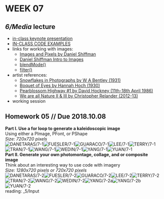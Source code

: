 # WEEK 07 

## _6/Media_ lecture
- [in-class keynote presentation](https://github.com/johnbcarpenter/USC_IML288/blob/master/PDF/20181001_MEDIA.pdf)  
- [IN-CLASS CODE EXAMPLES](https://github.com/johnbcarpenter/USC_IML288/tree/master/CODE/WEEK07)
- links for working with images:
  - [Images and Pixels by Daniel Shiffman](https://processing.org/tutorials/pixels/)
  - [Daniel Shiffman Intro to Images](https://www.youtube.com/watch?v=-f0WEitGmiw&vl=en)
  - [blendMode()](https://processing.org/reference/blendMode_.html)
  - [filter()](https://processing.org/reference/filter_.html)
- artist references:
  - [Snowflakes in Photographs by W A Bentley (1931)](https://books.google.com/books?id=4O25SZtrMfkC)  
  - [Boquet of Eyes by Hannah Hoch (1930)](https://theartstack.com/artist/hannah-hoch/bouquet-eyes-1930)  
  - [Pearblossom Highway #1 by David Hockney (11th-18th April 1986)](http://www.davidhockney.co/works/photos/photographic-collages)  
  - [We are all Nature II & III by Christopher Relander (2012-13)](https://www.christofferrelander.com/projects/we-are-nature-3/)  
- working session  

## Homework 05 // Due 2018.10.08
**Part I. Use a for loop to generate a kaleidoscopic image**  
Using either a PImage, PFont, or PShape  
_Size: 720x720 pixels_  
![DANETARAS/7-1](https://github.com/johnbcarpenter/USC_IML288_IMAGES/blob/master/2018/_DANETARAS/7-1.png)![FUESLER/7-1](https://github.com/johnbcarpenter/USC_IML288_IMAGES/blob/master/2018/_FUESLER/7-1.png)![GUARACO/7-1](https://github.com/johnbcarpenter/USC_IML288_IMAGES/blob/master/2018/_GUARACO/7-1.png)![LEE/7-1](https://github.com/johnbcarpenter/USC_IML288_IMAGES/blob/master/2018/_LEE/7-1.png)![TERRY/7-1](https://github.com/johnbcarpenter/USC_IML288_IMAGES/blob/master/2018/_TERRY/7-1.png)![TRAN/7-1](https://github.com/johnbcarpenter/USC_IML288_IMAGES/blob/master/2018/_TRAN/7-1.png)![WANG/7-1](https://github.com/johnbcarpenter/USC_IML288_IMAGES/blob/master/2018/_WANG/7-1.png)![WEDIN/7-1](https://github.com/johnbcarpenter/USC_IML288_IMAGES/blob/master/2018/_WEDIN/7-1.png)![YANG/7-1](https://github.com/johnbcarpenter/USC_IML288_IMAGES/blob/master/2018/_YANG/7-1.png)![YUAN/7-1](https://github.com/johnbcarpenter/USC_IML288_IMAGES/blob/master/2018/_YUAN/7-1.png)    
**Part II. Generate your own photomontage, collage, and or composite image**  
Think about an interesting way to use code with imagery  
_Size: 1280x720 pixels or 720x720 pixels_   
![DANETARAS/7-2](https://github.com/johnbcarpenter/USC_IML288_IMAGES/blob/master/2018/_DANETARAS/7-2.png)![FUESLER/7-2](https://github.com/johnbcarpenter/USC_IML288_IMAGES/blob/master/2018/_FUESLER/7-2.png)![GUARACO/7-2](https://github.com/johnbcarpenter/USC_IML288_IMAGES/blob/master/2018/_GUARACO/7-2.png)![LEE/7-2](https://github.com/johnbcarpenter/USC_IML288_IMAGES/blob/master/2018/_LEE/7-2.png)![TERRY/7-2](https://github.com/johnbcarpenter/USC_IML288_IMAGES/blob/master/2018/_TERRY/7-2.png)![TRAN/7-2](https://github.com/johnbcarpenter/USC_IML288_IMAGES/blob/master/2018/_TRAN/7-2.png)![WANG/7-2](https://github.com/johnbcarpenter/USC_IML288_IMAGES/blob/master/2018/_WANG/7-2.png)![WEDIN/7-2](https://github.com/johnbcarpenter/USC_IML288_IMAGES/blob/master/2018/_WEDIN/7-2.png)![YANG/7-2a](https://github.com/johnbcarpenter/USC_IML288_IMAGES/blob/master/2018/_YANG/7-2a.png)![YANG/7-2b](https://github.com/johnbcarpenter/USC_IML288_IMAGES/blob/master/2018/_YANG/7-2b.png)![YUAN/7-2](https://github.com/johnbcarpenter/USC_IML288_IMAGES/blob/master/2018/_YUAN/7-2.png)  
reading: _5/Input 
